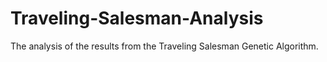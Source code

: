 # Traveling-Salesman-Analysis
The analysis of the results from the Traveling Salesman Genetic Algorithm.

